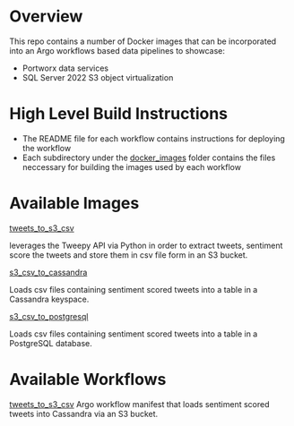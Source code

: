 # Overview

This repo contains a number of Docker images that can be incorporated into an Argo workflows based data pipelines to showcase:

- Portworx data services
- SQL Server 2022 S3 object virtualization

# High Level Build Instructions

- The README file for each workflow contains instructions for deploying the workflow
- Each subdirectory under the [docker_images](https://github.com/chrisadkin/Argo-Data-Pipeline-Gallery/tree/main/docker_images) folder contains the files neccessary for building the images used by each workflow

# Available Images

[tweets_to_s3_csv](https://github.com/chrisadkin/Argo-Data-Pipeline-Gallery/blob/main/docker_images/tweets_to_s3_csv/README.md)

leverages the Tweepy API via Python in order to extract tweets, sentiment score the tweets and store them in csv file form in an S3 bucket.

[s3_csv_to_cassandra](https://github.com/chrisadkin/Argo-Data-Pipeline-Gallery/tree/main/docker_images/s3_csv_to_cassandra)

Loads csv files containing sentiment scored tweets into a table in a Cassandra keyspace.

[s3_csv_to_postgresql](https://github.com/chrisadkin/Argo-Data-Pipeline-Gallery/tree/main/docker_images/s3_csv_to_postgresql)

Loads csv files containing sentiment scored tweets into a table in a PostgreSQL database.

# Available Workflows

[tweets_to_s3_csv](https://github.com/chrisadkin/Argo-Data-Pipeline-Gallery/tree/main/workflows/tweets_s3_to_cassandra)
Argo workflow manifest that loads sentiment scored tweets into Cassandra via an S3 bucket.

